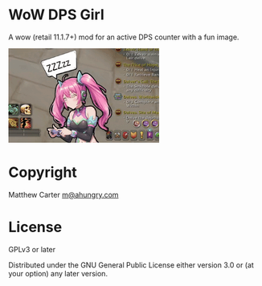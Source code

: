 # WoW DPS Girl

A wow (retail 11.1.7+) mod for an active DPS counter with a fun image.

![AhuCT](https://github.com/ahungry/WowDpsGirl/blob/master/wow-dps-girl-demo.gif)

# Copyright
Matthew Carter <m@ahungry.com>

# License
GPLv3 or later

Distributed under the GNU General Public License either version 3.0 or (at
your option) any later version.
